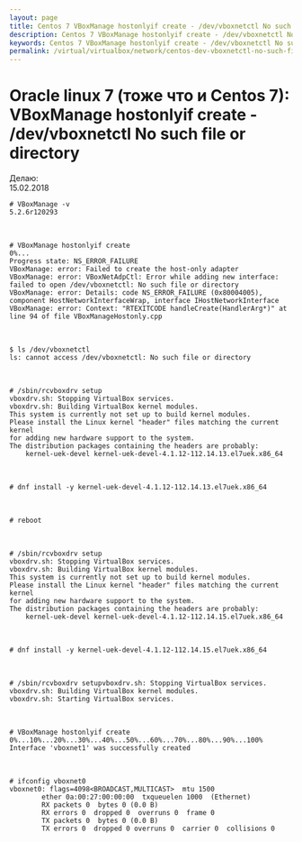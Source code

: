 ```yaml
---
layout: page
title: Centos 7 VBoxManage hostonlyif create - /dev/vboxnetctl No such file or directory
description: Centos 7 VBoxManage hostonlyif create - /dev/vboxnetctl No such file or directory
keywords: Centos 7 VBoxManage hostonlyif create - /dev/vboxnetctl No such file or directory
permalink: /virtual/virtualbox/network/centos-dev-vboxnetctl-no-such-file-or-directory/
---
```


# Oracle linux 7 (тоже что и Centos 7): VBoxManage hostonlyif create - /dev/vboxnetctl No such file or directory

Делаю:  
15.02.2018

    # VBoxManage -v
    5.2.6r120293

<br/>

    # VBoxManage hostonlyif create
    0%...
    Progress state: NS_ERROR_FAILURE
    VBoxManage: error: Failed to create the host-only adapter
    VBoxManage: error: VBoxNetAdpCtl: Error while adding new interface: failed to open /dev/vboxnetctl: No such file or directory
    VBoxManage: error: Details: code NS_ERROR_FAILURE (0x80004005), component HostNetworkInterfaceWrap, interface IHostNetworkInterface
    VBoxManage: error: Context: "RTEXITCODE handleCreate(HandlerArg*)" at line 94 of file VBoxManageHostonly.cpp

<br/>

    $ ls /dev/vboxnetctl
    ls: cannot access /dev/vboxnetctl: No such file or directory

<br/>

    # /sbin/rcvboxdrv setup
    vboxdrv.sh: Stopping VirtualBox services.
    vboxdrv.sh: Building VirtualBox kernel modules.
    This system is currently not set up to build kernel modules.
    Please install the Linux kernel "header" files matching the current kernel
    for adding new hardware support to the system.
    The distribution packages containing the headers are probably:
        kernel-uek-devel kernel-uek-devel-4.1.12-112.14.13.el7uek.x86_64

<br/>

    # dnf install -y kernel-uek-devel-4.1.12-112.14.13.el7uek.x86_64

<br/>

    # reboot

<br/>

    # /sbin/rcvboxdrv setup
    vboxdrv.sh: Stopping VirtualBox services.
    vboxdrv.sh: Building VirtualBox kernel modules.
    This system is currently not set up to build kernel modules.
    Please install the Linux kernel "header" files matching the current kernel
    for adding new hardware support to the system.
    The distribution packages containing the headers are probably:
        kernel-uek-devel kernel-uek-devel-4.1.12-112.14.15.el7uek.x86_64

<br/>

    # dnf install -y kernel-uek-devel-4.1.12-112.14.15.el7uek.x86_64

<br/>

    # /sbin/rcvboxdrv setupvboxdrv.sh: Stopping VirtualBox services.
    vboxdrv.sh: Building VirtualBox kernel modules.
    vboxdrv.sh: Starting VirtualBox services.

<br/>

    # VBoxManage hostonlyif create
    0%...10%...20%...30%...40%...50%...60%...70%...80%...90%...100%
    Interface 'vboxnet1' was successfully created

<br/>

    # ifconfig vboxnet0
    vboxnet0: flags=4098<BROADCAST,MULTICAST>  mtu 1500
            ether 0a:00:27:00:00:00  txqueuelen 1000  (Ethernet)
            RX packets 0  bytes 0 (0.0 B)
            RX errors 0  dropped 0  overruns 0  frame 0
            TX packets 0  bytes 0 (0.0 B)
            TX errors 0  dropped 0 overruns 0  carrier 0  collisions 0
